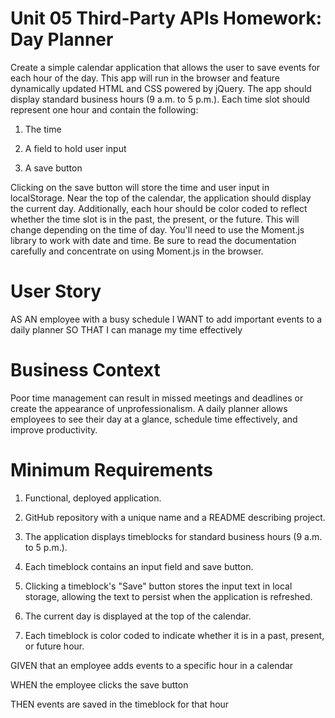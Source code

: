 # Unit 05 Third-Party APIs Homework: Day Planner
Create a simple calendar application that allows the user to save events for each hour of the day. This app will run in the browser and feature dynamically updated HTML and CSS powered by jQuery.
The app should display standard business hours (9 a.m. to 5 p.m.). Each time slot should represent one hour and contain the following:


1. The time

2. A field to hold user input

4. A save button

Clicking on the save button will store the time and user input in localStorage.
Near the top of the calendar, the application should display the current day. Additionally, each hour should be color coded to reflect whether the time slot is in the past, the present, or the future. This will change depending on the time of day.
You'll need to use the Moment.js library to work with date and time. Be sure to read the documentation carefully and concentrate on using Moment.js in the browser.

# User Story
AS AN employee with a busy schedule
I WANT to add important events to a daily planner
SO THAT I can manage my time effectively

# Business Context
Poor time management can result in missed meetings and deadlines or create the appearance of unprofessionalism. A daily planner allows employees to see their day at a glance, schedule time effectively, and improve productivity.

# Minimum Requirements

1. Functional, deployed application.

2. GitHub repository with a unique name and a README describing project.

3. The application displays timeblocks for standard business hours (9 a.m. to 5 p.m.).

4. Each timeblock contains an input field and save button.

5. Clicking a timeblock's "Save" button stores the input text in local storage, allowing the text to persist when the application is refreshed.

6. The current day is displayed at the top of the calendar.

7. Each timeblock is color coded to indicate whether it is in a past, present, or future hour.



GIVEN that an employee adds events to a specific hour in a calendar

WHEN the employee clicks the save button

THEN events are saved in the timeblock for that hour
